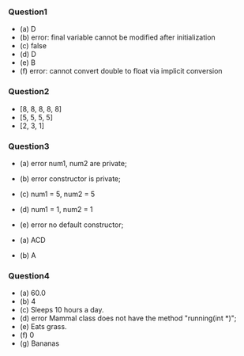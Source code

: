 ### Question1

- (a) D
- (b) error: final variable cannot be modified after initialization
- (c) false
- (d) D
- (e) B
- (f) error: cannot convert double to float via implicit conversion

### Question2

- \[8, 8, 8, 8, 8\]
- \[5, 5, 5, 5\]
- \[2, 3, 1\]

### Question3

- (a) error num1, num2 are private;
- (b) error constructor is private;
- (c) num1 = 5, num2 = 5
- (d) num1 = 1, num2 = 1
- (e) error no default constructor;

- (a) ACD
- (b) A

### Question4

- (a) 60.0
- (b) 4
- (c) Sleeps 10 hours a day.
- (d) error Mammal class does not have the method "running(int *)";
- (e) Eats grass.
- (f) 0
- (g) Bananas
